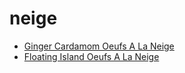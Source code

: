 # neige

 * [Ginger Cardamom Oeufs A La Neige](index/g/ginger-cardamom-oeufs-a-la-neige-243532.json)
 * [Floating Island Oeufs A La Neige](index/f/floating-island-oeufs-a-la-neige.json)
